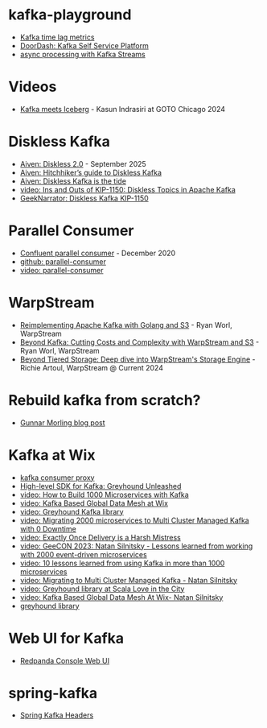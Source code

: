 # kafka-playground

- [Kafka time lag metrics](https://www.warpstream.com/blog/the-kafka-metric-youre-not-using-stop-counting-messages-start-measuring-time)
- [DoorDash: Kafka Self Service Platform](https://doordash.engineering/2024/08/13/doordash-engineers-with-kafka-self-serve/)
- [async processing with Kafka Streams](https://www.responsive.dev/blog/async-processing-for-kafka-streams)

# Videos
- [Kafka meets Iceberg](https://www.youtube.com/watch?v=bzVjBu5nhyM) - Kasun Indrasiri  at GOTO Chicago 2024

# Diskless Kafka
- [Aiven: Diskless 2.0](https://aiven.io/blog/diskless-unified-zero-copy-apache-kafka) - September 2025
- [Aiven: Hitchhiker’s guide to Diskless Kafka](https://aiven.io/blog/guide-diskless-apache-kafka-kip-1150)
- [Aiven: Diskless Kafka is the tide](https://aiven.io/blog/diskless-kafka-is-the-tide-and-its-rising)
- [video: Ins and Outs of KIP-1150: Diskless Topics in Apache Kafka](https://www.youtube.com/watch?v=hrMvOFoQ3X4)
- [GeekNarrator: Diskless Kafka KIP-1150](https://www.geeknarrator.com/blog/diskless-kafka-kip-1150)

# Parallel Consumer
- [Confluent parallel consumer](https://www.confluent.io/blog/introducing-confluent-parallel-message-processing-client/) - December 2020
- [github: parallel-consumer](https://github.com/confluentinc/parallel-consumer)
- [video: parallel-consumer](https://www.youtube.com/watch?v=mVYe_r0SBV8)

# WarpStream
- [Reimplementing Apache Kafka with Golang and S3](https://www.youtube.com/watch?v=xgzmxe6cj6A) - Ryan Worl, WarpStream
- [Beyond Kafka: Cutting Costs and Complexity with WarpStream and S3](https://www.youtube.com/watch?v=wgwUE2izH38) - Ryan Worl, WarpStream
- [Beyond Tiered Storage: Deep dive into WarpStream's Storage Engine](https://www.youtube.com/watch?v=74ZuGhNP3w8) - Richie Artoul, WarpStream @ Current 2024

# Rebuild kafka from scratch?
- [Gunnar Morling blog post](https://www.morling.dev/blog/what-if-we-could-rebuild-kafka-from-scratch/)
  
# Kafka at Wix
- [kafka consumer proxy](https://www.wix.engineering/post/from-bottleneck-to-breakthrough-how-wix-cut-kafka-costs-by-30-with-a-push-based-consumer-proxy)
- [High-level SDK for Kafka: Greyhound Unleashed](https://www.wix.engineering/post/building-a-high-level-sdk-for-kafka-greyhound-unleashed)
- [video: How to Build 1000 Microservices with Kafka](https://www.youtube.com/watch?v=ZGqHTuA2uII)
- [video: Kafka Based Global Data Mesh at Wix](https://www.youtube.com/watch?v=NHj1fSg7M-M)
- [video: Greyhound Kafka library](https://www.youtube.com/watch?v=Up4HkV_9G-M)
- [video: Migrating 2000 microservices to Multi Cluster Managed Kafka with 0 Downtime](https://www.youtube.com/watch?v=XKbG8a-9NRE)
- [video: Exactly Once Delivery is a Harsh Mistress](https://www.youtube.com/watch?v=XkXSjYvX4Mg)
- [video: GeeCON 2023: Natan Silnitsky - Lessons learned from working with 2000 event-driven microservices](https://www.youtube.com/watch?v=y1rgKdN7Bv4)
- [video: 10 lessons learned from using Kafka in more than 1000 microservices](https://www.youtube.com/watch?v=N7kRAVvgsoM)
- [video: Migrating to Multi Cluster Managed Kafka - Natan Silnitsky](https://www.youtube.com/watch?v=jk6mYUuqOAs)
- [video: Greyhound library at Scala Love in the City](https://www.youtube.com/watch?v=H8blL1gS30k)
- [video: Kafka Based Global Data Mesh At Wix- Natan Silnitsky](https://www.youtube.com/watch?v=3kEueGs1gkc)
- [greyhound library](https://github.com/wix/greyhound)
 
# Web UI for Kafka

- [Redpanda Console Web UI](https://redpanda.com/redpanda-console-kafka-ui)

# spring-kafka
- [Spring Kafka Headers](https://docs.spring.io/spring-kafka/reference/kafka/headers.html)
  

